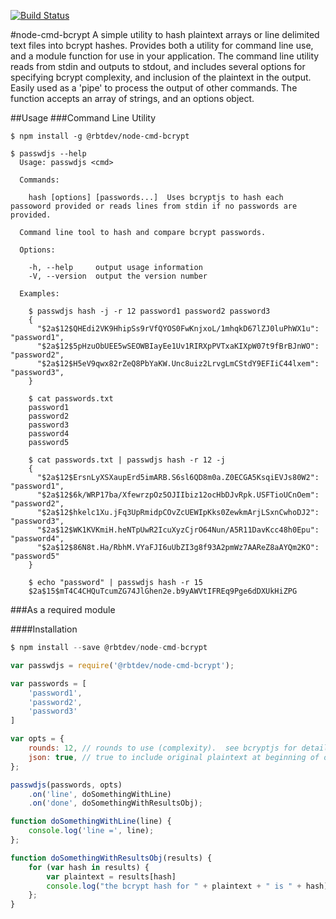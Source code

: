 [![Build Status](https://travis-ci.org/rbtdev/node-cmd-bcrypt.svg?branch=v0.0.9)](https://travis-ci.org/rbtdev/node-cmd-bcrypt)

#node-cmd-bcrypt
A simple utility to hash plaintext arrays or line delimited text files into bcrypt hashes.  Provides both
a utility for command line use, and a module function for use in your application.
The command line utility reads from stdin and outputs to stdout, and includes several options for specifying
bcrypt complexity, and inclusion of the plaintext in the output. Easily used as a 'pipe' to process the 
output of other commands.  The function accepts an array of strings, and an options object.

##Usage
###Command Line Utility
```
$ npm install -g @rbtdev/node-cmd-bcrypt

$ passwdjs --help
  Usage: passwdjs <cmd>

  Commands:

    hash [options] [passwords...]  Uses bcryptjs to hash each passoword provided or reads lines from stdin if no passwords are provided.

  Command line tool to hash and compare bcrypt passwords.

  Options:

    -h, --help     output usage information
    -V, --version  output the version number

  Examples:

    $ passwdjs hash -j -r 12 password1 password2 password3
    {
      "$2a$12$QHEdi2VK9HhipSs9rVfQYOS0FwKnjxoL/1mhqkD67lZJ0luPhWX1u": "password1",
      "$2a$12$5pHzuObUEE5wSEOWBIayEe1Uv1RIRXpPVTxaKIXpW07t9fBrBJnWO": "password2",
      "$2a$12$H5eV9qwx82rZeQ8PbYaKW.Unc8uiz2LrvgLmCStdY9EFIiC44lxem": "password3",
    }

    $ cat passwords.txt
    password1
    password2
    password3
    password4
    password5

    $ cat passwords.txt | passwdjs hash -r 12 -j
    {
      "$2a$12$ErsnLyXSXaupErd5imARB.S6sl6QD8m0a.Z0ECGA5KsqiEVJs80W2": "password1",
      "$2a$12$6k/WRP17ba/XfewrzpOz5OJIIbiz12ocHbDJvRpk.USFTioUCnOem": "password2",
      "$2a$12$hkelc1Xu.jFq3UpRmidpCOvZcUEWIpKks0ZewkmArjLSxnCwhoDJ2": "password3",
      "$2a$12$WK1KVKmiH.heNTpUwR2IcuXyzCjrO64Nun/A5R11DavKcc48h0Epu": "password4",
      "$2a$12$86N8t.Ha/RbhM.VYaFJI6uUbZI3g8f93A2pmWz7AAReZ8aAYQm2KO": "password5"
    }

    $ echo "password" | passwdjs hash -r 15
    $2a$15$mT4C4CHQuTcumZG74JlGhen2e.b9yAWVtIFREq9Pge6dDXUkHiZPG
```
###As a required module

####Installation
```js
$ npm install --save @rbtdev/node-cmd-bcrypt
```
```js
var passwdjs = require('@rbtdev/node-cmd-bcrypt');

var passwords = [
    'password1',
    'password2',
    'password3'
]

var opts = {
    rounds: 12, // rounds to use (complexity).  see bcryptjs for details. 
    json: true, // true to include original plaintext at beginning of output line [false]
};

passwdjs(passwords, opts)
    .on('line', doSomethingWithLine)
    .on('done', doSomethingWithResultsObj);

function doSomethingWithLine(line) {
    console.log('line =', line);
};

function doSomethingWithResultsObj(results) {
    for (var hash in results) {
        var plaintext = results[hash]
        console.log("the bcrypt hash for " + plaintext + " is " + hash);
    };
}
```
